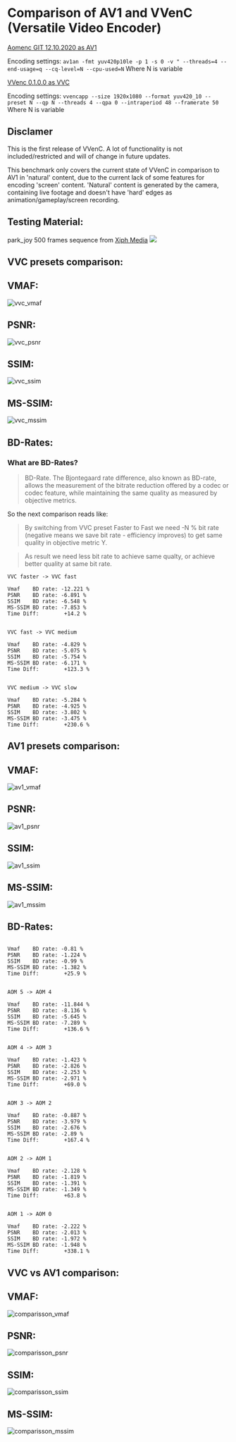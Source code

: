 # Comparison of AV1 and VVenC (Versatile Video Encoder)

[Aomenc GIT 12.10.2020 as AV1](https://aomedia.googlesource.com/aom/)

Encoding settings:
`av1an -fmt yuv420p10le -p 1 -s 0 -v " --threads=4 --end-usage=q --cq-level=N --cpu-used=N`
Where N is variable

[VVenc 0.1.0.0 as VVC](https://github.com/fraunhoferhhi/vvenc)

Encoding settings:
`vvencapp --size 1920x1080 --format yuv420_10 --preset N --qp N --threads 4 --qpa 0 --intraperiod 48 --framerate 50`
Where N is variable

## Disclamer

This is the first release of VVenC. A lot of functionality is not included/restricted and will of change in future updates.

This benchmark only covers the current state of VVenC in comparison to AV1 in 'natural' content, due to the current lack of some features for encoding 'screen' content. 'Natural' content is generated by the camera, containing live footage and doesn't have 'hard' edges as animation/gameplay/screen recording.

## Testing Material:

park_joy 500 frames sequence from [Xiph Media](https://media.xiph.org/video/derf/)
![](./Source%20Screenshots/Frame%20100.png)
## VVC presets comparison:

## VMAF:
![vvc_vmaf]
## PSNR:
![vvc_psnr]
## SSIM:
![vvc_ssim]
## MS-SSIM:
![vvc_mssim]

## BD-Rates:

### What are BD-Rates?

> BD-Rate. The Bjontegaard rate difference, also known as BD-rate, allows the measurement of the bitrate reduction offered by a codec or codec feature, while maintaining the same quality as measured by objective metrics.

So the next comparison reads like:

> By switching from VVC preset Faster to Fast we need -N % bit rate (negative means we save bit rate - efficiency improves) to get same quality in objective metric Y.

> As result we need less bit rate to achieve same qualty, or achieve better quality at same bit rate.
```
VVC faster -> VVC fast 

Vmaf    BD rate: -12.221 %
PSNR    BD rate: -6.891 %
SSIM    BD rate: -6.548 %
MS-SSIM BD rate: -7.853 %
Time Diff:        +14.2 %


VVC fast -> VVC medium 

Vmaf    BD rate: -4.829 %
PSNR    BD rate: -5.075 %
SSIM    BD rate: -5.754 %
MS-SSIM BD rate: -6.171 %
Time Diff:        +123.3 %


VVC medium -> VVC slow 

Vmaf    BD rate: -5.284 %
PSNR    BD rate: -4.925 %
SSIM    BD rate: -3.802 %
MS-SSIM BD rate: -3.475 %
Time Diff:        +230.6 %
```

## AV1 presets comparison:

## VMAF:
![av1_vmaf]
## PSNR:
![av1_psnr]
## SSIM:
![av1_ssim]
## MS-SSIM:
![av1_mssim]

## BD-Rates:
```AOM 6 -> AOM 5 

Vmaf    BD rate: -0.81 %
PSNR    BD rate: -1.224 %
SSIM    BD rate: -0.99 %
MS-SSIM BD rate: -1.382 %
Time Diff:        +25.9 %


AOM 5 -> AOM 4 

Vmaf    BD rate: -11.844 %
PSNR    BD rate: -8.136 %
SSIM    BD rate: -5.645 %
MS-SSIM BD rate: -7.289 %
Time Diff:        +136.6 %


AOM 4 -> AOM 3 

Vmaf    BD rate: -1.423 %
PSNR    BD rate: -2.826 %
SSIM    BD rate: -2.253 %
MS-SSIM BD rate: -2.971 %
Time Diff:        +69.0 %


AOM 3 -> AOM 2 

Vmaf    BD rate: -0.887 %
PSNR    BD rate: -3.979 %
SSIM    BD rate: -2.676 %
MS-SSIM BD rate: -2.89 %
Time Diff:        +167.4 %


AOM 2 -> AOM 1 

Vmaf    BD rate: -2.128 %
PSNR    BD rate: -1.819 %
SSIM    BD rate: -1.391 %
MS-SSIM BD rate: -1.349 %
Time Diff:        +63.8 %


AOM 1 -> AOM 0 

Vmaf    BD rate: -2.222 %
PSNR    BD rate: -2.013 %
SSIM    BD rate: -1.972 %
MS-SSIM BD rate: -1.948 %
Time Diff:        +338.1 %

```

## VVC vs AV1 comparison:

## VMAF:
![comparisson_vmaf]
## PSNR:
![comparisson_psnr]
## SSIM:
![comparisson_ssim]
## MS-SSIM:
![comparisson_mssim]

[vvc_vmaf]: Results/VVC/VMAF.png
[vvc_psnr]: Results/VVC/PSNR.png
[vvc_ssim]: Results/VVC/SSIM.png
[vvc_mssim]: Results/VVC/MS-SSIM.png

[av1_vmaf]: Results/AOM/VMAF.png
[av1_psnr]: Results/AOM/PSNR.png
[av1_ssim]: Results/AOM/SSIM.png
[av1_mssim]: Results/AOM/MS-SSIM.png

[comparisson_vmaf]: Results/VVC_vs_AOM/VMAF.png
[comparisson_psnr]: Results/VVC_vs_AOM/PSNR.png
[comparisson_ssim]: Results/VVC_vs_AOM/SSIM.png
[comparisson_mssim]: Results/VVC_vs_AOM/MS-SSIM.png

